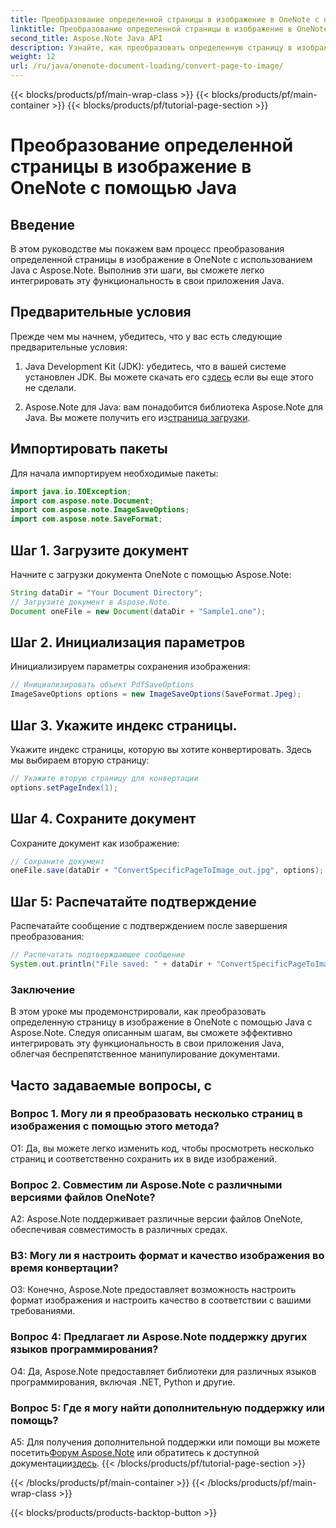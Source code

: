 ```yaml
---
title: Преобразование определенной страницы в изображение в OneNote с помощью Java
linktitle: Преобразование определенной страницы в изображение в OneNote с помощью Java
second_title: Aspose.Note Java API
description: Узнайте, как преобразовать определенную страницу в изображение в OneNote с помощью Java с помощью Aspose.Note. Следуйте нашему пошаговому руководству для бесшовной интеграции.
weight: 12
url: /ru/java/onenote-document-loading/convert-page-to-image/
---
```


{{< blocks/products/pf/main-wrap-class >}}
{{< blocks/products/pf/main-container >}}
{{< blocks/products/pf/tutorial-page-section >}}

# Преобразование определенной страницы в изображение в OneNote с помощью Java

## Введение

В этом руководстве мы покажем вам процесс преобразования определенной страницы в изображение в OneNote с использованием Java с Aspose.Note. Выполнив эти шаги, вы сможете легко интегрировать эту функциональность в свои приложения Java.

## Предварительные условия

Прежде чем мы начнем, убедитесь, что у вас есть следующие предварительные условия:

1.  Java Development Kit (JDK): убедитесь, что в вашей системе установлен JDK. Вы можете скачать его с[здесь](https://www.oracle.com/java/technologies/javase-jdk11-downloads.html) если вы еще этого не сделали.

2.  Aspose.Note для Java: вам понадобится библиотека Aspose.Note для Java. Вы можете получить его из[страница загрузки](https://releases.aspose.com/note/java/).

## Импортировать пакеты

Для начала импортируем необходимые пакеты:

```java
import java.io.IOException;
import com.aspose.note.Document;
import com.aspose.note.ImageSaveOptions;
import com.aspose.note.SaveFormat;
```

## Шаг 1. Загрузите документ

Начните с загрузки документа OneNote с помощью Aspose.Note:

```java
String dataDir = "Your Document Directory";
// Загрузите документ в Aspose.Note.
Document oneFile = new Document(dataDir + "Sample1.one");
```

## Шаг 2. Инициализация параметров

Инициализируем параметры сохранения изображения:

```java
// Инициализировать объект PdfSaveOptions
ImageSaveOptions options = new ImageSaveOptions(SaveFormat.Jpeg);
```

## Шаг 3. Укажите индекс страницы.

Укажите индекс страницы, которую вы хотите конвертировать. Здесь мы выбираем вторую страницу:

```java
// Укажите вторую страницу для конвертации
options.setPageIndex(1);
```

## Шаг 4. Сохраните документ

Сохраните документ как изображение:

```java
// Сохраните документ
oneFile.save(dataDir + "ConvertSpecificPageToImage_out.jpg", options);
```

## Шаг 5: Распечатайте подтверждение

Распечатайте сообщение с подтверждением после завершения преобразования:

```java
// Распечатать подтверждающее сообщение
System.out.println("File saved: " + dataDir + "ConvertSpecificPageToImage_out.jpg");
```

### Заключение

В этом уроке мы продемонстрировали, как преобразовать определенную страницу в изображение в OneNote с помощью Java с Aspose.Note. Следуя описанным шагам, вы сможете эффективно интегрировать эту функциональность в свои приложения Java, облегчая беспрепятственное манипулирование документами.

## Часто задаваемые вопросы, с

### Вопрос 1. Могу ли я преобразовать несколько страниц в изображения с помощью этого метода?

О1: Да, вы можете легко изменить код, чтобы просмотреть несколько страниц и соответственно сохранить их в виде изображений.

### Вопрос 2. Совместим ли Aspose.Note с различными версиями файлов OneNote?

A2: Aspose.Note поддерживает различные версии файлов OneNote, обеспечивая совместимость в различных средах.

### В3: Могу ли я настроить формат и качество изображения во время конвертации?

О3: Конечно, Aspose.Note предоставляет возможность настроить формат изображения и настроить качество в соответствии с вашими требованиями.

### Вопрос 4: Предлагает ли Aspose.Note поддержку других языков программирования?

О4: Да, Aspose.Note предоставляет библиотеки для различных языков программирования, включая .NET, Python и другие.

### Вопрос 5: Где я могу найти дополнительную поддержку или помощь?

 A5: Для получения дополнительной поддержки или помощи вы можете посетить[Форум Aspose.Note](https://forum.aspose.com/c/note/28) или обратитесь к доступной документации[здесь](https://reference.aspose.com/note/java/).
{{< /blocks/products/pf/tutorial-page-section >}}

{{< /blocks/products/pf/main-container >}}
{{< /blocks/products/pf/main-wrap-class >}}

{{< blocks/products/products-backtop-button >}}
